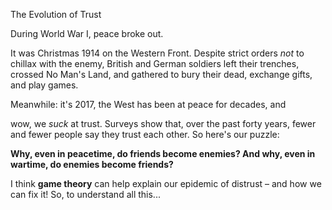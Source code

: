 The Evolution of Trust

During World War I, peace broke out.

It was Christmas 1914 on the Western Front.
Despite strict orders *not* to chillax with the enemy, British
and German soldiers left their trenches, crossed No Man's Land,
and gathered to bury their dead, exchange gifts, and play games.

Meanwhile: it's 2017, the West has been at peace for decades, and

wow, we *suck* at trust. Surveys show that, over the past forty years, fewer and fewer people say they trust each other. So here's our puzzle:

**Why, even in peacetime, do friends become enemies?
And why, even in wartime, do enemies become friends?**

I think **game theory** can help explain our epidemic of distrust –
and how we can fix it! So, to understand all this...